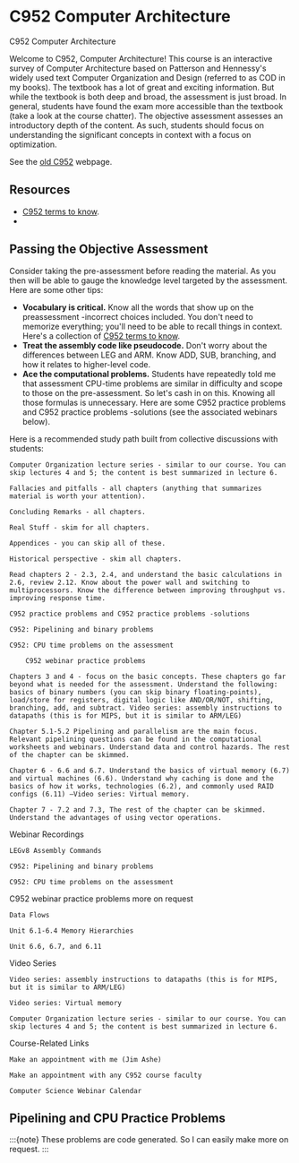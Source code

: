 # C952 Computer Architecture

C952 Computer Architecture 

Welcome to C952, Computer Architecture! This course is an interactive survey of Computer Architecture based on Patterson and Hennessy's widely used text Computer Organization and Design (referred to as COD in my books). The textbook has a lot of great and exciting information. But while the textbook is both deep and broad, the assessment is just broad. In general, students have found the exam more accessible than the textbook (take a look at the course chatter). The objective assessment assesses an introductory depth of the content. As such, students should focus on understanding the significant concepts in context with a focus on optimization.

<!--see https://sites.google.com/wgu.edu/jashe/home/c952  -->

See the [old C952](https://sites.google.com/wgu.edu/jashe/home/c952) webpage. 

## Resources

- [C952 terms to know](https://docs.google.com/document/d/1-6s0GNDQP-7sLGxehRlbDLJypJjICi6Av5OEGOGexdk).
- 

## Passing the Objective Assessment

Consider taking the pre-assessment before reading the material. As you then will be able to gauge the knowledge level targeted by the assessment. Here are some other tips:

- **Vocabulary is critical.** Know all the words that show up on the preassessment -incorrect choices included. You don't need to memorize everything; you'll need to be able to recall things in context. Here's a collection of [C952 terms to know](https://docs.google.com/document/d/1-6s0GNDQP-7sLGxehRlbDLJypJjICi6Av5OEGOGexdk).
- **Treat the assembly code like pseudocode.** Don't worry about the differences between LEG and ARM. Know ADD, SUB, branching, and how it relates to higher-level code. 
- **Ace the computational problems.** Students have repeatedly told me that assessment CPU-time problems are similar in difficulty and scope to those on the pre-assessment. So let's cash in on this. Knowing all those formulas is unnecessary. Here are some C952 practice problems and C952 practice problems -solutions (see the associated webinars below).

Here is a recommended study path built from collective discussions with students:

    Computer Organization lecture series - similar to our course. You can skip lectures 4 and 5; the content is best summarized in lecture 6. 

    Fallacies and pitfalls - all chapters (anything that summarizes material is worth your attention).

    Concluding Remarks - all chapters.

    Real Stuff - skim for all chapters.

    Appendices - you can skip all of these.

    Historical perspective - skim all chapters. 

    Read chapters 2 - 2.3, 2.4, and understand the basic calculations in 2.6, review 2.12. Know about the power wall and switching to multiprocessors. Know the difference between improving throughput vs. improving response time.

    C952 practice problems and C952 practice problems -solutions

    C952: Pipelining and binary problems

    C952: CPU time problems on the assessment

        C952 webinar practice problems

    Chapters 3 and 4 - focus on the basic concepts. These chapters go far beyond what is needed for the assessment. Understand the following: basics of binary numbers (you can skip binary floating-points), load/store for registers, digital logic like AND/OR/NOT, shifting, branching, add, and subtract. Video series: assembly instructions to datapaths (this is for MIPS, but it is similar to ARM/LEG)

    Chapter 5.1-5.2 Pipelining and parallelism are the main focus. Relevant pipelining questions can be found in the computational worksheets and webinars. Understand data and control hazards. The rest of the chapter can be skimmed.

    Chapter 6 - 6.6 and 6.7. Understand the basics of virtual memory (6.7) and virtual machines (6.6). Understand why caching is done and the basics of how it works, technologies (6.2), and commonly used RAID configs (6.11) —Video series: Virtual memory.

    Chapter 7 - 7.2 and 7.3, The rest of the chapter can be skimmed. Understand the advantages of using vector operations.

Webinar Recordings

    LEGv8 Assembly Commands

    C952: Pipelining and binary problems

    C952: CPU time problems on the assessment

C952 webinar practice problems more on request

    Data Flows

    Unit 6.1-6.4 Memory Hierarchies

    Unit 6.6, 6.7, and 6.11


Video Series

    Video series: assembly instructions to datapaths (this is for MIPS, but it is similar to ARM/LEG)

    Video series: Virtual memory

    Computer Organization lecture series - similar to our course. You can skip lectures 4 and 5; the content is best summarized in lecture 6.


Course-Related Links

    Make an appointment with me (Jim Ashe) 

    Make an appointment with any C952 course faculty

    Computer Science Webinar Calendar


## Pipelining and CPU Practice Problems

:::{note}
These problems are code generated. So I can easily make more on request.
:::